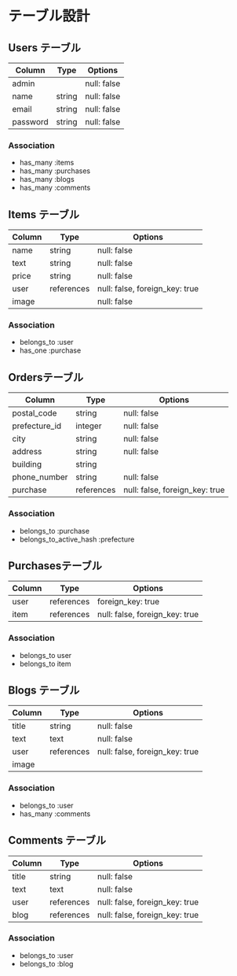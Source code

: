 # テーブル設計

## Users テーブル
| Column   | Type   | Options     |
| -------- | ------ | ----------- |
| admin    |  | null: false |
| name     | string | null: false |
| email    | string | null: false |
| password | string | null: false |

### Association
 
 - has_many :items
 - has_many :purchases
 - has_many :blogs
 - has_many :comments

 ## Items テーブル
| Column   | Type       | Options                        |
| -------- | ---------- | ------------------------------ |
| name     | string     | null: false                    |
| text     | string     | null: false                    |
| price    | string     | null: false                    |
| user     | references | null: false, foreign_key: true |
| image    |            | null: false                    |


### Association
 
 - belongs_to :user
 - has_one    :purchase

 ## Ordersテーブル
| Column        | Type       | Options                        |
| ------------- | ---------- | ------------------------------ |
| postal_code   | string     | null: false                    |
| prefecture_id | integer    | null: false                    |
| city          | string     | null: false                    |
| address       | string     | null: false                    |
| building      | string     |                                |
| phone_number  | string     | null: false                    |
| purchase      | references | null: false, foreign_key: true |

### Association
 
 - belongs_to             :purchase
 - belongs_to_active_hash :prefecture

 ## Purchasesテーブル
| Column   | Type           | Options                        |
| -------- | -------------- | ------------------------------ |
| user     | references     |              foreign_key: true |
| item     | references     | null: false, foreign_key: true |

### Association
 
 - belongs_to user
 - belongs_to item

 ## Blogs テーブル
| Column   | Type       | Options                        |
| -------- | ---------- | ------------------------------ |
| title    | string     | null: false                    |
| text     | text       | null: false                    |
| user     | references | null: false, foreign_key: true |
| image    |            |                                |

### Association
 
 - belongs_to :user
 - has_many :comments

## Comments テーブル
| Column   | Type       | Options                        |
| -------- | ---------- | ------------------------------ |
| title    | string     | null: false                    |
| text     | text       | null: false                    |
| user     | references | null: false, foreign_key: true |
| blog     | references | null: false, foreign_key: true |

### Association
 
 - belongs_to :user
 - belongs_to :blog

